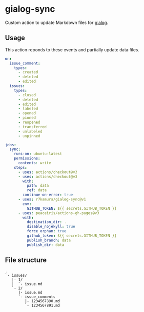 # gialog-sync

Custom action to update Markdown files for [gialog](https://github.com/r7kamura/gialog).

## Usage

This action reponds to these events and partially update data files.

```yaml
on:
  issue_comment:
    types:
      - created
      - deleted
      - edited
  issues:
    types:
      - closed
      - deleted
      - edited
      - labeled
      - opened
      - pinned
      - reopened
      - transferred
      - unlabeled
      - unpinned

jobs:
  sync:
    runs-on: ubuntu-latest
    permissions:
      contents: write
    steps:
      - uses: actions/checkout@v3
      - uses: actions/checkout@v3
        with:
          path: data
          ref: data
        continue-on-error: true
      - uses: r7kamura/gialog-sync@v1
        env:
          GITHUB_TOKEN: ${{ secrets.GITHUB_TOKEN }}
      - uses: peaceiris/actions-gh-pages@v3
        with:
          destination_dir: .
          disable_nojekyll: true
          force_orphan: true
          github_token: ${{ secrets.GITHUB_TOKEN }}
          publish_branch: data
          publish_dir: data
```

## File structure

```
.
`- issues/
   |- 1/
   |  `- issue.md
   `- 2/
      |- issue.md
      `- issue_comments
         |- 1234567890.md
         `- 1234567891.md
```
